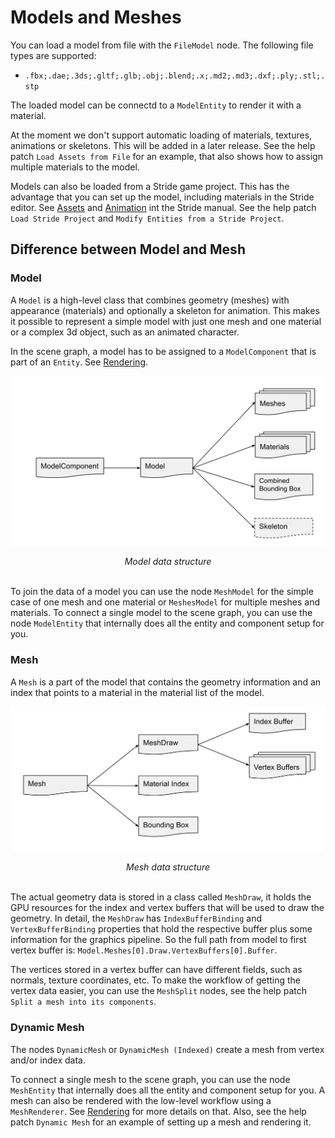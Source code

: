 # Models and Meshes
You can load a model from file with the `FileModel` node. The following file types are supported:
* `.fbx;.dae;.3ds;.gltf;.glb;.obj;.blend;.x;.md2;.md3;.dxf;.ply;.stl;.stp`
 
 The loaded model can be connectd to a `ModelEntity` to render it with a material.

 At the moment we don't support automatic loading of materials, textures, animations or skeletons. This will be added in a later release. See the help patch `Load Assets from File` for an example, that also shows how to assign multiple materials to the model.

Models can also be loaded from a Stride game project. This has the advantage that you can set up the model, including materials in the Stride editor. See [Assets](https://doc.stride3d.net/4.0/en/manual/game-studio/assets.html) and [Animation](https://doc.stride3d.net/4.0/en/manual/animation/index.html) int the Stride manual. See the help patch `Load Stride Project` and `Modify Entities from a Stride Project`.

## Difference between Model and Mesh

### Model
A `Model` is a high-level class that combines geometry (meshes) with appearance (materials) and optionally a skeleton for animation. This makes it possible to represent a simple model with just one mesh and one material or a complex 3d object, such as an animated character.

In the scene graph, a model has to be assigned to a `ModelComponent` that is part of an `Entity`. See [Rendering](rendering.md).

![](../../../images/libraries/3d/stride_model.svg)
<center><i>Model data structure</i></center>
<br>

To join the data of a model you can use the node `MeshModel` for the simple case of one mesh and one material or `MeshesModel` for multiple meshes and materials. To connect a single model to the scene graph, you can use the node `ModelEntity` that internally does all the entity and component setup for you.

### Mesh
A `Mesh` is a part of the model that contains the geometry information and an index that points to a material in the material list of the model.

![](../../../images/libraries/3d/stride_mesh.svg)
<center><i>Mesh data structure</i></center>
<br>

The actual geometry data is stored in a class called `MeshDraw`, it holds the GPU resources for the index and vertex buffers that will be used to draw the geometry. In detail, the `MeshDraw` has `IndexBufferBinding` and `VertexBufferBinding` properties that hold the respective buffer plus some information for the graphics pipeline. So the full path from model to first vertex buffer is: `Model.Meshes[0].Draw.VertexBuffers[0].Buffer`.

The vertices stored in a vertex buffer can have different fields, such as normals, texture coordinates, etc. To make the workflow of getting the vertex data easier, you can use the `MeshSplit` nodes, see the help patch `Split a mesh into its components`.

### Dynamic Mesh
The nodes `DynamicMesh` or `DynamicMesh (Indexed)` create a mesh from vertex and/or index data.

To connect a single mesh to the scene graph, you can use the node `MeshEntity` that internally does all the entity and component setup for you. A mesh can also be rendered with the low-level workflow using a `MeshRenderer`. See [Rendering](rendering.md) for more details on that. Also, see the help patch `Dynamic Mesh` for an example of setting up a mesh and rendering it.
